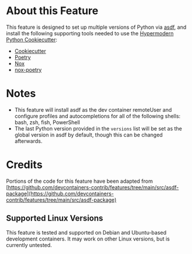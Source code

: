 # About this Feature

This feature is designed to set up multiple versions of Python via [asdf](https://asdf-vm.com), and install the following supporting tools needed to use the [Hypermodern Python Cookiecutter](https://cookiecutter-hypermodern-python.readthedocs.io):

- [Cookiecutter](https://github.com/audreyr/cookiecutter)
- [Poetry](https://python-poetry.org/)
- [Nox](https://nox.thea.codes/)
- [nox-poetry](https://nox-poetry.readthedocs.io/)

# Notes

- This feature will install asdf as the dev container remoteUser and configure profiles and autocompletions for all of the following shells: bash, zsh, fish, PowerShell
- The last Python version provided in the `versions` list will be set as the global version in asdf by default, though this can be changed afterwards.

# Credits

Portions of the code for this feature have been adapted from [https://github.com/devcontainers-contrib/features/tree/main/src/asdf-package](https://github.com/devcontainers-contrib/features/tree/main/src/asdf-package)

## Supported Linux Versions

This feature is tested and supported on Debian and Ubuntu-based development containers. It may work on other Linux versions, but is currently untested.
